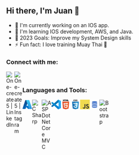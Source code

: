 ## Hi there, I'm Juan 👋

- 🔭 I'm currently working on an IOS app. 
- 🌱 I'm learning IOS development, AWS, and Java.
- :goal_net: 2023 Goals: Improve my System Design skills
- ⚡ Fun fact: I love training Muay Thai :boxing_glove: 

### Connect with me:

[<img align="left" alt="One-create5 | LinkedIn" width="22px" src="https://cdn2.iconfinder.com/data/icons/social-media-2285/512/1_Linkedin_unofficial_colored_svg-1024.png"/>][linkedin]
[<img align="left" alt="One-create5 | Instagram" width="22px" src="https://cdn1.iconfinder.com/data/icons/social-rounded-2/32/instagram-1024.png"/>][instagram]

<br/>

### Languages and Tools:

[<img align="left" alt="Azure" width="26px" src="https://github.com/devicons/devicon/blob/master/icons/azure/azure-original.svg"/>][icon website]
[<img align="left" alt="C Sharp" width="26px" src="https://raw.githubusercontent.com/jmnote/z-icons/master/svg/csharp.svg"/>][icon website]
[<img align="left" alt="ASP Dot Net Core MVC" width="26px" src="https://github.com/campusMVP/dotnetCoreLogoPack/blob/master/ASP.NET%20Core%20MVC/Bitmap%20RGB/Bitmap-MEDIUM_ASP.NET-Core-MVC-Logo_2colors_Square_Boxed_RGB.png"/>][icon website]
[<img align="left" alt="Visual Studio Code" width="26px" src="https://raw.githubusercontent.com/github/explore/80688e429a7d4ef2fca1e82350fe8e3517d3494d/topics/visual-studio-code/visual-studio-code.png"/>][icon website]
[<img align="left" alt="HTML5" width="26px" src="https://raw.githubusercontent.com/github/explore/80688e429a7d4ef2fca1e82350fe8e3517d3494d/topics/html/html.png" />][icon website]
[<img align="left" alt="CSS3" width="26px" src="https://raw.githubusercontent.com/github/explore/80688e429a7d4ef2fca1e82350fe8e3517d3494d/topics/css/css.png" />][icon website]
[<img align="left" alt="JavaScript" width="26px" src="https://raw.githubusercontent.com/github/explore/80688e429a7d4ef2fca1e82350fe8e3517d3494d/topics/javascript/javascript.png" />][icon website]
[<img align="left" alt="SQL" width="26px" src="https://raw.githubusercontent.com/github/explore/80688e429a7d4ef2fca1e82350fe8e3517d3494d/topics/sql/sql.png" />][icon website]
[<img align="left" alt="Bootstrap" width="26px" src="https://raw.githubusercontent.com/jmnote/z-icons/master/svg/bootstrap.svg" />][icon website]
<br/>

[icon website]: https://simpleicons.org/
[website]: https://github.com/One-create5/Gym-Buddy
[instagram]: https://www.instagram.com/lucky_conquerorr
[linkedin]: https://www.linkedin.com/in/juan-a-mateos
